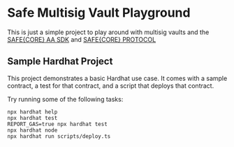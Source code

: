 # Safe Multisig Vault Playground

This is just a simple project to play around with multisig vaults and the <a href="https://docs.safe.global/safe-core-aa-sdk/safe-core-sdk">SAFE{CORE} AA SDK</a> and <a href="https://docs.safe.global/safe-core-protocol/safe-core-protocol">SAFE{CORE} PROTOCOL</a>

## Sample Hardhat Project

This project demonstrates a basic Hardhat use case. It comes with a sample contract, a test for that contract, and a script that deploys that contract.

Try running some of the following tasks:

```shell
npx hardhat help
npx hardhat test
REPORT_GAS=true npx hardhat test
npx hardhat node
npx hardhat run scripts/deploy.ts
```
